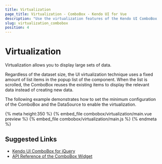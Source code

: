 ```yaml
---
title: Virtualization
page_title: Virtualization - ComboBox - Kendo UI for Vue
description: "Use the virtualization features of the Kendo UI ComboBox wrapper for Vue which allow you to handle large datasets."
slug: virtualization_combobox
position: 4
---
```


# Virtualization

Virtualization allows you to display large sets of data.

Regardless of the dataset size, the UI virtualization technique uses a fixed amount of list items in the popup list of the component. When the list is scrolled, the ComboBox reuses the existing items to display the relevant data instead of creating new data.

The following example demonstrates how to set the minimum configuration of the ComboBox and the DataSource to enable the virtualization.

{% meta height:350 %}
{% embed_file combobox/virtualization/main.vue preview %}
{% embed_file combobox/virtualization/main.js %}
{% endmeta %}

## Suggested Links

* [Kendo UI ComboBox for jQuery](https://docs.telerik.com/kendo-ui/controls/editors/combobox/overview)
* [API Reference of the ComboBox Widget](https://docs.telerik.com/kendo-ui/api/javascript/ui/combobox)
